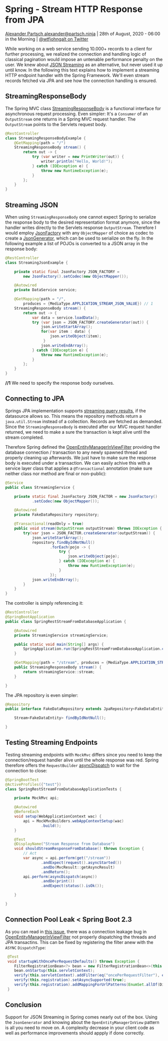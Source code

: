 # Spring - Stream HTTP Response from JPA

[Alexander Partsch <alexander@partsch.ninja>](mailto:alexander@partsch.ninja?subject=[GitHub]%20Spring%20Stream%20Response)
| 28th of August, 2020 - 06:00 in the Morning | [@wtfjohngalt on Twitter](https://twitter.com/wtfjohngalt)

While working on a web service sending 10.000+ records to a client for further
processing, we realized the connection and handling logic of classical
pagination would impose an untenable performance penalty on the user. We knew
about [JSON Streaming](https://en.wikipedia.org/wiki/JSON_streaming) as an
alternative, but never used it up until know. In the following this text
explains how to implement a streaming HTTP endpoint handler with the Spring
Framework. We'll even stream records fetched via JPA and see how the connection
handling is ensured.

## StreamingResponseBody

The Spring MVC class [StreamingResponseBody](https://docs.spring.io/spring/docs/current/javadoc-api/org/springframework/web/servlet/mvc/method/annotation/StreamingResponseBody.html)
is a functional interface for asynchronous request processing. Even simpler:
It's a `Consumer` of an `OutputStream` one returns in a Spring MVC request
handler. The `OutputStream` points to the Servlets request body.

```java
@RestController
class StreamingResponseBodyExample {
    @GetMapping(path = "/")
    StreamingResponseBody stream() {
        return out -> {
            try (var writer = new PrintWriter(out)) {
                writer.println("Hello, World!");
            } catch (IOException e) {
                throw new RuntimeException(e);
            }
        };
    }
}
```

## Streaming JSON

When using `StreamingResponseBody` one cannot expect Spring to serialize the
response body to the desired representation format anymore, since the handler
writes directly to the Servlets response `OutputStream`. Therefore I would
employ [JsonFactory](https://fasterxml.github.io/jackson-core/javadoc/2.5/com/fasterxml/jackson/core/JsonFactory.html)
with any `ObjectMapper` of choice as codec to create a [JsonGenerator](https://fasterxml.github.io/jackson-core/javadoc/2.5/com/fasterxml/jackson/core/JsonGenerator.html),
which can be used to serialize on the fly. In the following example a list of
POJOs is converted to a JSON array in the response body:

```java
@RestController
class StreamingJsonExample {

    private static final JsonFactory JSON_FACTORY =
        new JsonFactory().setCodec(new ObjectMapper());

    @Autowired
    private DataService service;

    @GetMapping(path = "/", 
        produces = {MediaType.APPLICATION_STREAM_JSON_VALUE}) // 1
    StreamingResponseBody stream() {
        return out -> {
            var data = service.loadData();
            try (var json = JSON_FACTORY.createGenerator(out)) {
                json.writeStartArray();
                for(var item : data) {
                    json.writeObject(item);
                 }
                json.writeEndArray();
            } catch (IOException e) {
                throw new RuntimeException(e);
            }
        };
    }
}
```

**//1** We need to specify the response body ourselves.

## Connecting to JPA

Springs JPA implementation supports [streaming query results](https://docs.spring.io/spring-data/jpa/docs/current/reference/html/#repositories.query-streaming),
if the datasource allows so. This means the repository methods return a 
`java.util.Stream` instead of a collection. Records are fetched as demanded.
Since the `StreamingResponseBody` is executed after our MVC request handler
returned, we need to make a sure the transaction is kept alive until the 
stream completed.

Therefore Spring defined the [OpenEntityManagerInViewFilter](https://docs.spring.io/spring/docs/current/javadoc-api/org/springframework/orm/jpa/support/OpenEntityManagerInViewFilter.html#:~:text=Intended%20for%20the%20%22Open%20EntityManager,be%20autodetected%20by%20transaction%20managers.)
providing the database connection / transaction to any newly spawned thread and
properly cleaning up afterwards. We just have to make sure the response body is
executed under a transaction. We can easily achive this with a service layer
class that applies a `@Transactional` annotation (make sure neither class
nor method are final or non-public):

````java
@Service
public class StreamingService {

    private static final JsonFactory JSON_FACTOR = new JsonFactory()
            .setCodec(new ObjectMapper());

    @Autowired
    private FakeDataRepository repository;

    @Transactional(readOnly = true)
    public void stream(OutputStream outputStream) throws IOException {
        try(var json = JSON_FACTOR.createGenerator(outputStream)) {
            json.writeStartArray();
            repository.findByIdNotNull()
                    .forEach(pojo -> {
                        try {
                            json.writeObject(pojo);
                        } catch (IOException e) {
                            throw new RuntimeException(e);
                        }
                    });
            json.writeEndArray();
        }
    }
}
````

The controller is simply referencing it:

````java
@RestController
@SpringBootApplication
public class SpringRestStreamFromDatabaseApplication {

	@Autowired
	private StreamingService streamingService;

	public static void main(String[] args) {
		SpringApplication.run(SpringRestStreamFromDatabaseApplication.class, args);
	}

	@GetMapping(path = "/stream", produces = {MediaType.APPLICATION_STREAM_JSON_VALUE})
	public StreamingResponseBody stream() {
		return streamingService::stream;
	}

}
````

The JPA repository is even simpler:

```java
@Repository
public interface FakeDataRepository extends JpaRepository<FakeDataEntity, UUID> {

    Stream<FakeDataEntity> findByIdNotNull();

}
```

## Testing Streaming Endpoints

Testing streaming endpoints with `MockMvc` differs since you need to keep
the connection/request handler alive until the whole response was red. Spring
therefore offers the `RequestBuilder` [asyncDispatch](https://docs.spring.io/spring/docs/current/javadoc-api/org/springframework/test/web/servlet/request/MockMvcRequestBuilders.html#asyncDispatch-org.springframework.test.web.servlet.MvcResult-)
to wait for the connection to close:

````java
@SpringBootTest
@ActiveProfiles({"test"})
class SpringRestStreamFromDatabaseApplicationTests {

    private MockMvc api;

    @Autowired
    @BeforeEach
    void setup(WebApplicationContext wac) {
        api = MockMvcBuilders.webAppContextSetup(wac)
                .build();
    }

    @Test
    @DisplayName("Stream Response from Database")
    void shouldStreamResponseFromDatabase() throws Exception {
        // Act
        var async = api.perform(get("/stream"))
                .andExpect(request().asyncStarted())
                .andDo(MvcResult::getAsyncResult)
                .andReturn();
        api.perform(asyncDispatch(async))
                .andDo(print())
                .andExpect(status().isOk());

    }

}
````

## Connection Pool Leak < Spring Boot 2.3

As you can read in [this issue](https://github.com/spring-projects/spring-boot/issues/15794),
there was a connection leakage bug in [OpenEntityManagerInViewFilter](https://docs.spring.io/spring/docs/current/javadoc-api/org/springframework/orm/jpa/support/OpenEntityManagerInViewFilter.html#:~:text=Intended%20for%20the%20%22Open%20EntityManager,be%20autodetected%20by%20transaction%20managers.)
not properly dispatching the threads and JPA transactins. This can be fixed
by registering the filter anew with the `ASYNC` `DispatchType`:

```java
 @Test 
 void startupWithOncePerRequestDefaults() throws Exception { 
 	FilterRegistrationBean<?> bean = new FilterRegistrationBean<>(this.oncePerRequestFilter); 
 	bean.onStartup(this.servletContext); 
 	verify(this.servletContext).addFilter(eq("oncePerRequestFilter"), eq(this.oncePerRequestFilter)); 
 	verify(this.registration).setAsyncSupported(true); 
 	verify(this.registration).addMappingForUrlPatterns(EnumSet.allOf(DispatcherType.class), false, "/*"); 
 } 
```

## Conclusion

Support for JSON Streaming in Spring comes nearly out of the box. Using the
`JsonGenerator` and knowing about the `OpenEntityManagerInView` pattern is
all you need to move on. A complexity decrease in your client code as well as
performance improvements should appply if done correctly.